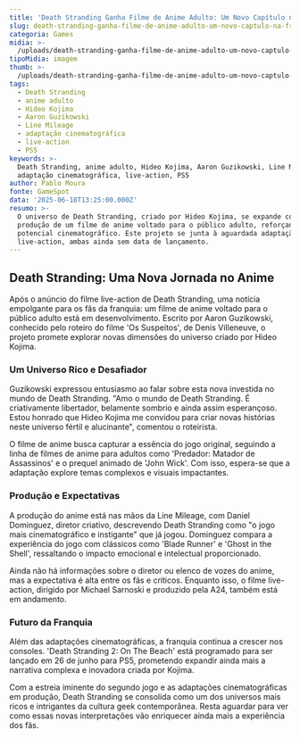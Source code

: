 ```yaml
---
title: 'Death Stranding Ganha Filme de Anime Adulto: Um Novo Capítulo na Franquia'
slug: death-stranding-ganha-filme-de-anime-adulto-um-novo-captulo-na-franquia
categoria: Games
midia: >-
  /uploads/death-stranding-ganha-filme-de-anime-adulto-um-novo-captulo-na-franquia-thumb.jpeg
tipoMidia: imagem
thumb: >-
  /uploads/death-stranding-ganha-filme-de-anime-adulto-um-novo-captulo-na-franquia-thumb.jpeg
tags:
  - Death Stranding
  - anime adulto
  - Hideo Kojima
  - Aaron Guzikowski
  - Line Mileage
  - adaptação cinematográfica
  - live-action
  - PS5
keywords: >-
  Death Stranding, anime adulto, Hideo Kojima, Aaron Guzikowski, Line Mileage,
  adaptação cinematográfica, live-action, PS5
author: Pablo Moura
fonte: GameSpot
data: '2025-06-18T13:25:00.000Z'
resumo: >-
  O universo de Death Stranding, criado por Hideo Kojima, se expande com a
  produção de um filme de anime voltado para o público adulto, reforçando seu
  potencial cinematográfico. Este projeto se junta à aguardada adaptação
  live-action, ambas ainda sem data de lançamento.
---
```


## Death Stranding: Uma Nova Jornada no Anime

Após o anúncio do filme live-action de Death Stranding, uma notícia empolgante para os fãs da franquia: um filme de anime voltado para o público adulto está em desenvolvimento. Escrito por Aaron Guzikowski, conhecido pelo roteiro do filme 'Os Suspeitos', de Denis Villeneuve, o projeto promete explorar novas dimensões do universo criado por Hideo Kojima.

### Um Universo Rico e Desafiador

Guzikowski expressou entusiasmo ao falar sobre esta nova investida no mundo de Death Stranding. "Amo o mundo de Death Stranding. É criativamente libertador, belamente sombrio e ainda assim esperançoso. Estou honrado que Hideo Kojima me convidou para criar novas histórias neste universo fértil e alucinante", comentou o roteirista.

O filme de anime busca capturar a essência do jogo original, seguindo a linha de filmes de anime para adultos como 'Predador: Matador de Assassinos' e o prequel animado de 'John Wick'. Com isso, espera-se que a adaptação explore temas complexos e visuais impactantes.

### Produção e Expectativas

A produção do anime está nas mãos da Line Mileage, com Daniel Dominguez, diretor criativo, descrevendo Death Stranding como "o jogo mais cinematográfico e instigante" que já jogou. Dominguez compara a experiência do jogo com clássicos como 'Blade Runner' e 'Ghost in the Shell', ressaltando o impacto emocional e intelectual proporcionado.

Ainda não há informações sobre o diretor ou elenco de vozes do anime, mas a expectativa é alta entre os fãs e críticos. Enquanto isso, o filme live-action, dirigido por Michael Sarnoski e produzido pela A24, também está em andamento.

### Futuro da Franquia

Além das adaptações cinematográficas, a franquia continua a crescer nos consoles. 'Death Stranding 2: On The Beach' está programado para ser lançado em 26 de junho para PS5, prometendo expandir ainda mais a narrativa complexa e inovadora criada por Kojima.

Com a estreia iminente do segundo jogo e as adaptações cinematográficas em produção, Death Stranding se consolida como um dos universos mais ricos e intrigantes da cultura geek contemporânea. Resta aguardar para ver como essas novas interpretações vão enriquecer ainda mais a experiência dos fãs.
